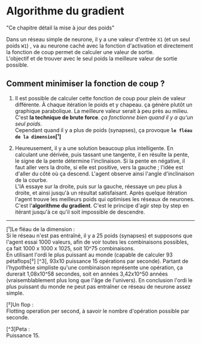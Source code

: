 # Algorithme du gradient

"Ce chapitre détail la mise à jour des poids"

Dans un réseau simple de neurone, il y a une valeur d'entrée `X1` (et un seul poids `W1`) , va au neurone caché avec la fonction d'activation et directement la fonction de coup permet de calculer une valeur de sortie.  
L'objectif et de trouver avec le seul poids la meilleure valeur de sortie possible.

## Comment minimiser la fonction de coup ?

1. Il est possible de calculer cette fonction de coup pour plein de valeur différente. À chaque itération le poids et y chapeau. ça génère plutôt un graphique parabolique. La meilleure valeur serait à peu près au milieu. C'est **la technique de brute force**. _ça fonctionne bien quand il y a qu'un seul poids_.  
Cependant quand il y a plus de poids (synapses), ça provoque **`le fléau de la dimension`[¹]**

2. Heureusement, il y a une solution beaucoup plus intelligente. En calculant une dérivée, puis tassant une tangente, il en résulte la pente, le signe de la pente détermine l'inclinaison. Si la pente en négative, il faut aller vers la droite, si elle est positive, vers la gauche ; l'idée est d'aller du côté où ça descend. L'agent observe ainsi l'angle d'inclinaison de la courbe.  
L'IA essaye sur la droite, puis sur la gauche, réessaye un peu plus à droite, et ainsi jusqu'à un résultat satisfaisant. Après quelque itération l'agent trouve les meilleurs poids qui optimises les réseaux de neurones. C'est l'**algorithme du gradient**. C'est le principe d'agir step by step en itérant jusqu'à ce qu'il soit impossible de descendre.

___
[¹]Le fléau de la dimension :  
Si le réseau n'est pas entraîné, il y a 25 poids (synapses) et supposons que l'agent essai 1000 valeurs, afin de voir toutes les combinaisons possibles, ça fait 1000 x 1000 x 1025, soit 10^75 combinaisons.  
En utilisant l'ordi le plus puissant au monde (capable de calculer 93 pétaflops[²] [^3], 93x10 puissance 15 opérations par seconde). Partant de l'hypothèse simpliste qu'une combinaison représente une opération, ça durerait 1,08x10^58 secondes, soit en années 3,42x10^50 années (vraisemblablement plus long que l'âge de l'univers). 
En conclusion l'ordi le plus puissant du monde ne peut pas entraîner ce réseau de neurone assez simple. 

[²]Un flop :  
Flotting operation per second, à savoir le nombre d'opération possible par seconde.  

[^3]Peta :  
Puissance 15.